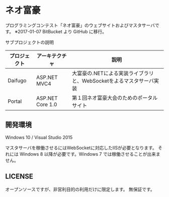 # ネオ富豪

プログラミングコンテスト「ネオ富豪」のウェブサイトおよびマスタサーバです。
※2017-01-07 BitBucket より GitHub に移行。

サブプロジェクトの説明

| プロジェクト | アーキテクチャ   | 説明 |
|--------------|------------------|------|
| Daifugo      | ASP.NET MVC4     | 大富豪の.NETによる実装ライブラリと、WebSocketをよるマスタサーバ実装 |
| Portal       | ASP.NET Core 1.0 | 第１回ネオ富豪大会のためのポータルサイト |


## 開発環境

Windows 10 / Visual Studio 2015

マスタサーバを稼働させるにはWebSocketに対応したIISが必要となります。
それには Windows 8 以降が必要です。Windows 7 では稼働させることが出来ません。


## LICENSE

オープンソースですが、非営利目的の利用だけに限定します。
無保証です。

